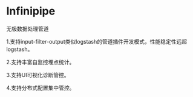 # Infinipipe
无极数据处理管道

1.支持input-filter-output类似logstash的管道插件开发模式，性能稳定性远超logstash。

2.支持丰富自监控埋点统计。

3.支持UI可视化诊断管控。

4.支持分布式配置集中管控。

